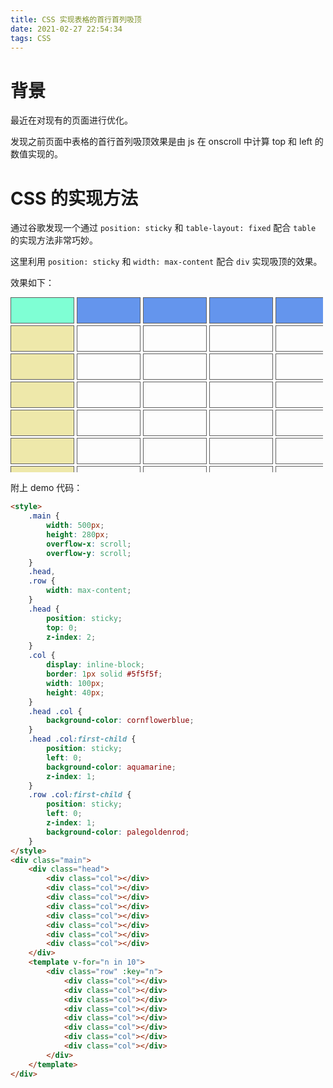 ```yaml
---
title: CSS 实现表格的首行首列吸顶
date: 2021-02-27 22:54:34
tags: CSS
---
```


# 背景

最近在对现有的页面进行优化。

发现之前页面中表格的首行首列吸顶效果是由 js 在 onscroll 中计算 top 和 left 的数值实现的。

# CSS 的实现方法

通过谷歌发现一个通过 `position: sticky` 和 `table-layout: fixed` 配合 `table` 的实现方法非常巧妙。

这里利用 `position: sticky` 和 `width: max-content` 配合 `div` 实现吸顶的效果。

效果如下：

<style>
    .main {
        width: 500px;
        height: 280px;
        overflow-x: scroll;
        overflow-y: scroll;
    }
    .head,
    .row {
        width: max-content;
    }
    .head {
        position: sticky;
        top: 0;
        z-index: 2;
    }
    .col {
        display: inline-block;
        border: 1px solid #5f5f5f;
        width: 100px;
        height: 40px;
    }
    .head .col {
        background-color: cornflowerblue;
    }
    .head .col:first-child {
        position: sticky;
        left: 0;
        background-color: aquamarine;
        z-index: 1;
    }
    .row .col:first-child {
        position: sticky;
        left: 0;
        z-index: 1;
        background-color: palegoldenrod;
    }
</style>
<div class="main">
    <div class="head">
        <div class="col"></div>
        <div class="col"></div>
        <div class="col"></div>
        <div class="col"></div>
        <div class="col"></div>
        <div class="col"></div>
        <div class="col"></div>
        <div class="col"></div>
    </div>
    <div class="row">
        <div class="col"></div>
        <div class="col"></div>
        <div class="col"></div>
        <div class="col"></div>
        <div class="col"></div>
        <div class="col"></div>
        <div class="col"></div>
        <div class="col"></div>
    </div>
    <div class="row">
        <div class="col"></div>
        <div class="col"></div>
        <div class="col"></div>
        <div class="col"></div>
        <div class="col"></div>
        <div class="col"></div>
        <div class="col"></div>
        <div class="col"></div>
    </div>
    <div class="row">
        <div class="col"></div>
        <div class="col"></div>
        <div class="col"></div>
        <div class="col"></div>
        <div class="col"></div>
        <div class="col"></div>
        <div class="col"></div>
        <div class="col"></div>
    </div>
    <div class="row">
        <div class="col"></div>
        <div class="col"></div>
        <div class="col"></div>
        <div class="col"></div>
        <div class="col"></div>
        <div class="col"></div>
        <div class="col"></div>
        <div class="col"></div>
    </div>
    <div class="row">
        <div class="col"></div>
        <div class="col"></div>
        <div class="col"></div>
        <div class="col"></div>
        <div class="col"></div>
        <div class="col"></div>
        <div class="col"></div>
        <div class="col"></div>
    </div>
    <div class="row">
        <div class="col"></div>
        <div class="col"></div>
        <div class="col"></div>
        <div class="col"></div>
        <div class="col"></div>
        <div class="col"></div>
        <div class="col"></div>
        <div class="col"></div>
    </div>
    <div class="row">
        <div class="col"></div>
        <div class="col"></div>
        <div class="col"></div>
        <div class="col"></div>
        <div class="col"></div>
        <div class="col"></div>
        <div class="col"></div>
        <div class="col"></div>
    </div>
    <div class="row">
        <div class="col"></div>
        <div class="col"></div>
        <div class="col"></div>
        <div class="col"></div>
        <div class="col"></div>
        <div class="col"></div>
        <div class="col"></div>
        <div class="col"></div>
    </div>
    <div class="row">
        <div class="col"></div>
        <div class="col"></div>
        <div class="col"></div>
        <div class="col"></div>
        <div class="col"></div>
        <div class="col"></div>
        <div class="col"></div>
        <div class="col"></div>
    </div>
</div>

附上 demo 代码：

```html
<style>
    .main {
        width: 500px;
        height: 280px;
        overflow-x: scroll;
        overflow-y: scroll;
    }
    .head,
    .row {
        width: max-content;
    }
    .head {
        position: sticky;
        top: 0;
        z-index: 2;
    }
    .col {
        display: inline-block;
        border: 1px solid #5f5f5f;
        width: 100px;
        height: 40px;
    }
    .head .col {
        background-color: cornflowerblue;
    }
    .head .col:first-child {
        position: sticky;
        left: 0;
        background-color: aquamarine;
        z-index: 1;
    }
    .row .col:first-child {
        position: sticky;
        left: 0;
        z-index: 1;
        background-color: palegoldenrod;
    }
</style>
<div class="main">
    <div class="head">
        <div class="col"></div>
        <div class="col"></div>
        <div class="col"></div>
        <div class="col"></div>
        <div class="col"></div>
        <div class="col"></div>
        <div class="col"></div>
        <div class="col"></div>
    </div>
    <template v-for="n in 10">
        <div class="row" :key="n">
            <div class="col"></div>
            <div class="col"></div>
            <div class="col"></div>
            <div class="col"></div>
            <div class="col"></div>
            <div class="col"></div>
            <div class="col"></div>
            <div class="col"></div>
        </div>
    </template>
</div>
```
